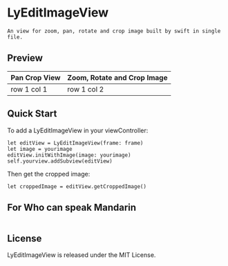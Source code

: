 # LyEditImageView

```
An view for zoom, pan, rotate and crop image built by swift in single file.
```
## Preview

Pan Crop View | Zoom, Rotate and Crop Image
---|---
row 1 col 1 | row 1 col 2

## Quick Start

To add a LyEditImageView in your viewController:
```
let editView = LyEditImageView(frame: frame)
let image = yourimage
editView.initWithImage(image: yourimage)
self.yourview.addSubview(editView)
```

Then get the cropped image:
```
let croppedImage = editView.getCroppedImage()

```
## For Who can speak Mandarin
```
```
## License
LyEditImageView is released under the MIT License.
